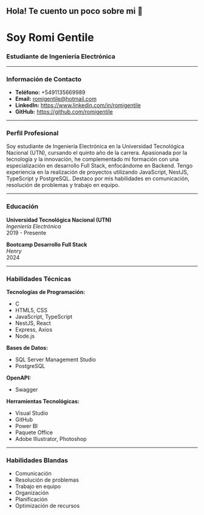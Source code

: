 ## Hola! Te cuento un poco sobre mi 👋

# Soy Romi Gentile

### Estudiante de Ingeniería Electrónica

---

### Información de Contacto
- **Teléfono:** +5491135669989
- **Email:** romigentile@hotmail.com
- **LinkedIn:** https://www.linkedin.com/in/romigentile
- **GitHub:** https://github.com/romigentile

---

### Perfil Profesional
Soy estudiante de Ingeniería Electrónica en la Universidad Tecnológica Nacional (UTN), cursando el quinto año de la carrera. Apasionada por la tecnología y la innovación, he complementado mi formación con una especialización en desarrollo Full Stack, enfocándome en Backend. Tengo experiencia en la realización de proyectos utilizando JavaScript, NestJS, TypeScript y PostgreSQL. Destaco por mis habilidades en comunicación, resolución de problemas y trabajo en equipo.

---

### Educación
**Universidad Tecnológica Nacional (UTN)**  
*Ingeniería Electrónica*  
2019 - Presente

**Bootcamp Desarrollo Full Stack**  
*Henry*  
2024

---

### Habilidades Técnicas

**Tecnologías de Programación:**
- C
- HTML5, CSS
- JavaScript, TypeScript
- NestJS, React
- Express, Axios
- Node.js

**Bases de Datos:**
- SQL Server Management Studio
- PostgreSQL

**OpenAPI:**
- Swagger

**Herramientas Tecnológicas:**
- Visual Studio
- GitHub
- Power BI
- Paquete Office
- Adobe Illustrator, Photoshop

---

### Habilidades Blandas
- Comunicación
- Resolución de problemas
- Trabajo en equipo
- Organización
- Planificación
- Optimización de recursos
